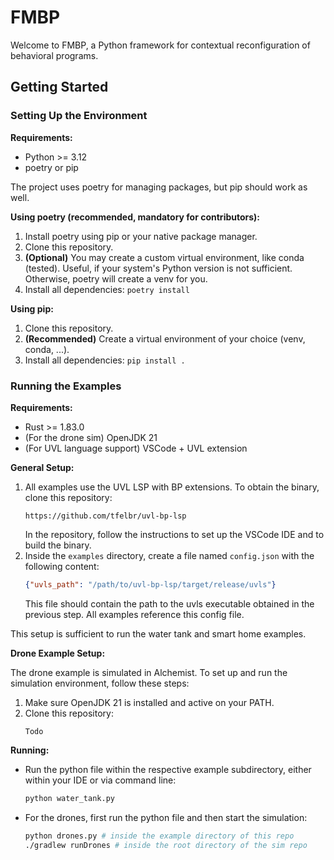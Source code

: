 # FMBP

Welcome to FMBP, a Python framework for contextual reconfiguration of behavioral programs.

## Getting Started
### Setting Up the Environment
**Requirements:**
- Python >= 3.12
- poetry or pip

The project uses poetry for managing packages, but pip should work as well.

**Using poetry (recommended, mandatory for contributors):**

1. Install poetry using pip or your native package manager.
2. Clone this repository.
3. **(Optional)** You may create a custom virtual environment, like conda (tested). Useful, if your system's Python version is not sufficient. Otherwise, poetry will create a venv for you.
4. Install all dependencies: ``poetry install``

**Using pip:**

1. Clone this repository.
2. **(Recommended)** Create a virtual environment of your choice (venv, conda, ...).
3. Install all dependencies: ``pip install .``

### Running the Examples
**Requirements:**
- Rust >= 1.83.0
- (For the drone sim) OpenJDK 21
- (For UVL language support) VSCode + UVL extension

**General Setup:**
1. All examples use the UVL LSP with BP extensions. To obtain the binary, clone this repository:
    ```
    https://github.com/tfelbr/uvl-bp-lsp
    ```
   In the repository, follow the instructions to set up the VSCode IDE and to build the binary.
2. Inside the ``examples`` directory, create a file named ``config.json`` with the following content:
   ```json
   {"uvls_path": "/path/to/uvl-bp-lsp/target/release/uvls"}
   ```
   This file should contain the path to the uvls executable obtained in the previous step. All examples reference this config file.

This setup is sufficient to run the water tank and smart home examples.

**Drone Example Setup:**

The drone example is simulated in Alchemist. To set up and run the simulation environment, follow these steps:

1. Make sure OpenJDK 21 is installed and active on your PATH.
2. Clone this repository:
   ```
   Todo
   ```
   
**Running:**
- Run the python file within the respective example subdirectory, either within your IDE or via command line:
   ```bash
   python water_tank.py
   ```
- For the drones, first run the python file and then start the simulation:
   ```bash
   python drones.py # inside the example directory of this repo
   ./gradlew runDrones # inside the root directory of the sim repo
   ```